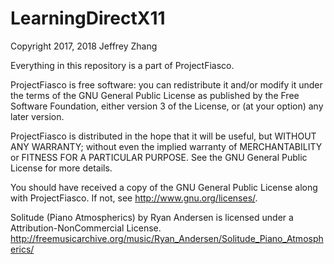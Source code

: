 # LearningDirectX11
Copyright 2017, 2018 Jeffrey Zhang

Everything in this repository is a part of ProjectFiasco.

ProjectFiasco is free software: you can redistribute it and/or modify
it under the terms of the GNU General Public License as published by
the Free Software Foundation, either version 3 of the License, or
(at your option) any later version.

ProjectFiasco is distributed in the hope that it will be useful,
but WITHOUT ANY WARRANTY; without even the implied warranty of
MERCHANTABILITY or FITNESS FOR A PARTICULAR PURPOSE.  See the
GNU General Public License for more details.

You should have received a copy of the GNU General Public License
along with ProjectFiasco.  If not, see <http://www.gnu.org/licenses/>.

Solitude (Piano Atmospherics) by Ryan Andersen is licensed under a Attribution-NonCommercial License.
http://freemusicarchive.org/music/Ryan_Andersen/Solitude_Piano_Atmospherics/
